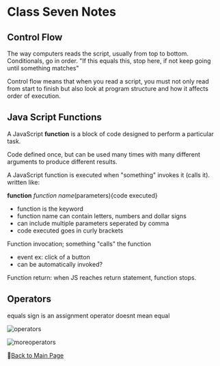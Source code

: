# Class Seven Notes 

## Control Flow

The way computers reads the script, usually from top to bottom.
Conditionals, go in order. "If this equals this, stop here, if not keep going until something matches" 

Control flow means that when you read a script, you must not only read from start to finish but also look at program structure and how it affects order of execution.

## Java Script Functions

A JavaScript **function** is a block of code designed to perform a particular task.

Code defined once, but can be used many times with many different arguments to produce different results. 

A JavaScript function is executed when "something" invokes it (calls it). written like:

**function** *function name*(parameters){code executed}

- function is the keyword
- function name can contain letters, numbers and dollar signs 
- can include multiple parameters seperated by comma
- code executed goes in curly brackets

Function invocation; something "calls" the function
- event ex: click of a button 
- can be automatically invoked?

Function return: when JS reaches return statement, function stops. 

## Operators

equals sign is an assignment operator doesnt mean equal 

![operators](https://www.simplilearn.com/ice9/free_resources_article_thumb/Operators_In_javascript/Operators_In_JavaScript_2.png)

![moreoperators](https://i.morioh.com/2022/04/11/3652869d.webp)

📔[Back to Main Page](README.md)